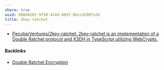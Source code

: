 ```yaml
---
share: true
uuid: d88d4202-9f58-424d-885f-0bccd200fa36
title: 2key-ratchet
---
```

* [PeculiarVentures/2key-ratchet: 2key-ratchet is an implementation of a Double Ratchet protocol and X3DH in TypeScript utilizing WebCrypto.](https://github.com/PeculiarVentures/2key-ratchet)

#### Backlinks

* [Double Ratchet Encryption](/cc1b3654-1832-410e-b4a6-840e70cd4a15)